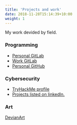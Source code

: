 ```yaml
---
title: 'Projects and work'
date: 2018-11-28T15:14:39+10:00
weight: 1
---
```


My work devided by field.

<!--more-->

### Programming

- [Personal GitLab](https://gitlab.ics.muni.cz/525073)
- [Work GitLab](https://gitlab.ics.muni.cz/penetration-testing-public)
- [Personal GitHub](https://github.com/MatejSmycka)

### Cybersecurity

- [TryHackMe profile](https://tryhackme.com/p/matejsmycka)
- [Projects listed on linkedIn.](https://www.linkedin.com/in/mat%C4%9Bj-smy%C4%8Dka-7769b6214/details/projects/")

### Art

[DevianArt](https://www.deviantart.com/user6566454565446/gallery)